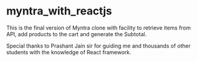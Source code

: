 # myntra_with_reactjs
This is the final version of Myntra clone with facility to retrieve items from API, add products to the cart and generate the Subtotal.

Special thanks to Prashant Jain sir for guiding me and thousands of other students with the knowledge of React framework.
